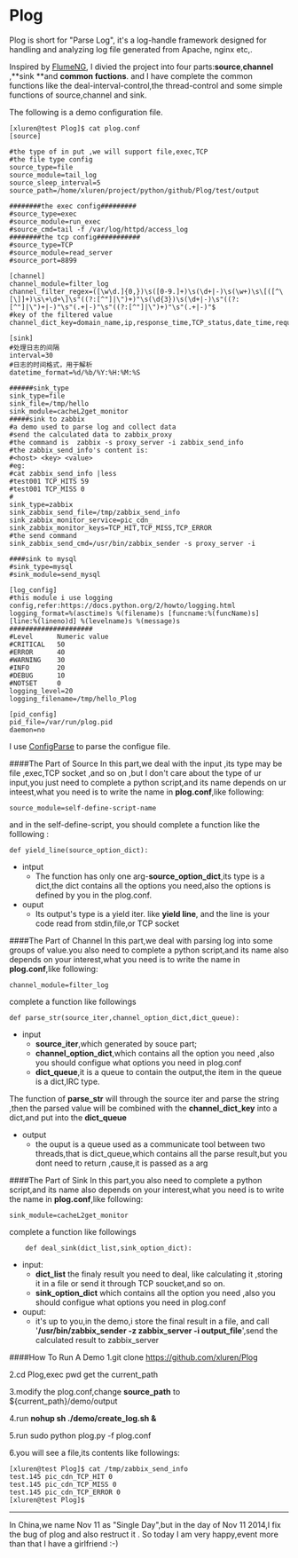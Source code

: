 Plog
====

Plog is short for "Parse Log", it's a log-handle framework  designed for handling and analyzing log file generated from Apache, nginx etc,.

Inspired by [FlumeNG](http://flume.apache.org/), I divied the project into four parts:**source**,**channel** ,**sink **and **common fuctions**. and I have complete the common functions  like the deal-interval-control,the thread-control and some simple functions of source,channel and sink.

The following is a demo  configuration file.

```
[xluren@test Plog]$ cat plog.conf
[source]

#the type of in put ,we will support file,exec,TCP
#the file type config
source_type=file
source_module=tail_log
source_sleep_interval=5
source_path=/home/xluren/project/python/github/Plog/test/output

########the exec config#########
#source_type=exec
#source_module=run_exec
#source_cmd=tail -f /var/log/httpd/access_log
########the tcp config###########
#source_type=TCP
#source_module=read_server
#source_port=8899

[channel]
channel_module=filter_log
channel_filter_regex=([\w\d.]{0,})\s([0-9.]+)\s(\d+|-)\s(\w+)\s\[([^\[\]]+)\s\+\d+\]\s"((?:[^"]|\")+)"\s(\d{3})\s(\d+|-)\s"((?:[^"]|\")+|-)"\s"(.+|-)"\s"((?:[^"]|\")+)"\s"(.+|-)"$
#key of the filtered value
channel_dict_key=domain_name,ip,response_time,TCP_status,date_time,request_url,response_code,size,ref,item1,agent,item2

[sink]
#处理日志的间隔
interval=30
#日志的时间格式，用于解析
datetime_format=%d/%b/%Y:%H:%M:%S

######sink_type
sink_type=file
sink_file=/tmp/hello
sink_module=cacheL2get_monitor
#####sink to zabbix
#a demo used to parse log and collect data
#send the calculated data to zabbix_proxy
#the command is  zabbix -s proxy_server -i zabbix_send_info
#the zabbix_send_info's content is:
#<host> <key> <value>
#eg:
#cat zabbix_send_info |less
#test001 TCP_HITS 59
#test001 TCP_MISS 0
#
sink_type=zabbix
sink_zabbix_send_file=/tmp/zabbix_send_info
sink_zabbix_monitor_service=pic_cdn_
sink_zabbix_monitor_keys=TCP_HIT,TCP_MISS,TCP_ERROR
#the send command
sink_zabbix_send_cmd=/usr/bin/zabbix_sender -s proxy_server -i

####sink to mysql
#sink_type=mysql
#sink_module=send_mysql

[log_config]
#this module i use logging config,refer:https://docs.python.org/2/howto/logging.html
logging_format=%(asctime)s %(filename)s [funcname:%(funcName)s] [line:%(lineno)d] %(levelname)s %(message)s
#####################
#Level      Numeric value
#CRITICAL   50
#ERROR      40
#WARNING    30
#INFO       20
#DEBUG      10
#NOTSET     0
logging_level=20
logging_filename=/tmp/hello_Plog

[pid_config]
pid_file=/var/run/plog.pid
daemon=no
```

I use [ConfigParse](https://docs.python.org/2/library/configparser.html) to parse the configue file.

####The Part of Source
In this part,we  deal with the input ,its type may be file ,exec,TCP socket ,and so on ,but I don't care about the type of ur input,you just need to complete a python script,and its name depends on ur inteest,what you need is to write the name in **plog.conf**,like following:
```
source_module=self-define-script-name
```
and in the self-define-script, you should complete a function like the folllowing :
```
def yield_line(source_option_dict):
```
*   intput
    *   The function has only one arg-**source_option_dict**,its type is a dict,the dict contains all  the options you need,also the options is defined by you in the plog.conf.
*   ouput
    *   Its output's type is a yield iter. like **yield line**, and the line is your code read from stdin,file,or TCP socket


####The Part of Channel
In this part,we deal with parsing log into some groups of value.you also need to complete a python script,and its name also depends on your interest,what you need is to write the name in **plog.conf**,like following:
```
channel_module=filter_log
```
complete a function like followings
```
def parse_str(source_iter,channel_option_dict,dict_queue):
```
*   input
    *   **source_iter**,which generated by souce part;
    *   **channel_option_dict**,which contains all the option you need ,also you should configue what options you need in plog.conf
    *   **dict_queue**,it is a queue to contain the output,the item in the queue is a dict,IRC type.

The function of **parse_str** will through the source iter and parse the string ,then the parsed value will be combined with the **channel_dict_key** into a dict,and put into the **dict_queue**

*   output
    *   the ouput is a queue used as a communicate tool between two threads,that is dict_queue,which contains all the parse result,but you dont need to return ,cause,it is passed  as a arg

####The Part of Sink
In this part,you also need to complete a python script,and its name also depends on your interest,what you need is to write the name in **plog.conf**,like following:
```
sink_module=cacheL2get_monitor
```
complete a function like followings
```
    def deal_sink(dict_list,sink_option_dict):
```
*   input:
    *   **dict_list** the finaly result you need to deal, like calculating it ,storing it in a file  or send it through TCP soucket,and so on.
    *   **sink_option_dict** which contains all the option you need ,also you should configue what options you need in plog.conf
*   ouput:
    *   it's up to you,in the demo,i store the final result in a file, and call '**/usr/bin/zabbix_sender -z  zabbix_server   -i  output_file**',send the calculated result to zabbix_server


####How  To Run A Demo
1.git clone https://github.com/xluren/Plog

2.cd Plog,exec pwd get the current_path

3.modify the plog.conf,change **source_path** to ${current_path}/demo/output

4.run **nohup sh ./demo/create_log.sh &**

5.run sudo python plog.py -f plog.conf

6.you will see a file,its contents like followings:
```
[xluren@test Plog]$ cat /tmp/zabbix_send_info
test.145 pic_cdn_TCP_HIT 0
test.145 pic_cdn_TCP_MISS 0
test.145 pic_cdn_TCP_ERROR 0
[xluren@test Plog]$
```




-----

In  China,we name Nov 11  as "Single Day",but in the day of  Nov 11 2014,I fix the bug of plog and also restruct it . So today  I am very happy,event more than that  I have a girlfriend :-)

